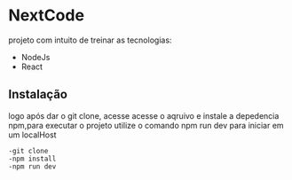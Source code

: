 # NextCode

projeto com intuito de treinar as tecnologias:

* NodeJs
* React
 ## Instalação
 logo após dar o git clone, acesse acesse o aqruivo e instale a depedencia npm,para executar o projeto utilize o comando npm run dev para iniciar em um localHost
 ```
 -git clone
 -npm install
 -npm run dev
```
